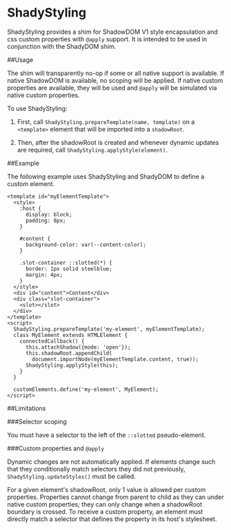 ShadyStyling
============

ShadyStyling provides a shim for ShadowDOM V1 style encapsulation and
css custom properties with `@apply` support. It is intended to be used in
conjunction with the ShadyDOM shim.

##Usage

The shim will transparently no-op if some or all native support is available.
If native ShadowDOM is available, no scoping will be applied. If native custom
properties are available, they will be used and `@apply` will be simulated
via native custom properties.

To use ShadyStyling:

 1. First, call `ShadyStyling.prepareTemplate(name, template)` on a
 `<template>` element that will be imported into a `shadowRoot`.

 2. Then, after the shadowRoot is created and whenever dynamic
 updates are required, call `ShadyStyling.applyStyle(element)`.

##Example

The following example uses ShadyStyling and ShadyDOM to define a custom element.

```
<template id="myElementTemplate">
  <style>
    :host {
      display: block;
      padding: 8px;
    }

    #content {
      background-color: var(--content-color);
    }

    .slot-container ::slotted(*) {
      border: 1px solid steelblue;
      margin: 4px;
    }
  </style>
  <div id="content">Content</div>
  <div class="slot-container">
    <slot></slot>
  </div>
</template>
<script>
  ShadyStyling.prepareTemplate('my-element', myElementTemplate);
  class MyElement extends HTMLElement {
    connectedCallback() {
      this.attachShadow({mode: 'open'});
      this.shadowRoot.appendChild(
        document.importNode(myElementTemplate.content, true));
      ShadyStyling.applyStyle(this);
    }
  }

  customElements.define('my-element', MyElement);
</script>

```

##Limitations

 ###Selector scoping

 You must have a selector to the left of the `::slotted`
 pseudo-element.

 ###Custom properties and `@apply`

 Dynamic changes are not automatically applied. If elements change such that they
 conditionally match selectors they did not previously, `ShadyStyling.updateStyles()`
 must be called.

 For a given element's shadowRoot, only 1 value is allowed
 per custom properties. Properties cannot change from parent to child as
 they can under native custom properties; they can only change when a shadowRoot
 boundary is crossed. To receive a custom property, an element must directly match
 a selector that defines the property in its host's stylesheet.